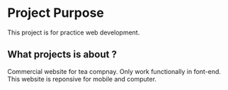 # Project Purpose
This project is for practice web development.

## What projects is about ?

Commercial website for tea compnay. Only work functionally in font-end.
This website is reponsive for mobile and computer. 